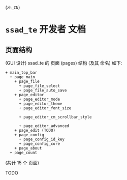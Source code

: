 <!--
  ssad_te.dev.md, ssad/doc/ssad_app/
  language: Chinese (zh_CN)
-->
(`zh_CN`)

# `ssad_te` 开发者 文档


## 页面结构

(GUI 设计)
ssad_te 的 页面 (pages) 结构 (及其 命名) 如下:

```
+ main_top_bar
  + page_main
    + page_file
      + page_file_select
      + page_file_auto_save
    + page_editor
      + page_editor_mode
      + page_editor_theme
      + page_editor_font_size

      + page_editor_cm_scrollbar_style

      + page_editor_advanced
    + page_edit (TODO)
    + page_config
      + page_config_id_key
      + page_config_core
    + page_about
  + page_count
```
(共计 15 个 页面)


TODO
<!-- end ssad_te.dev.md -->
